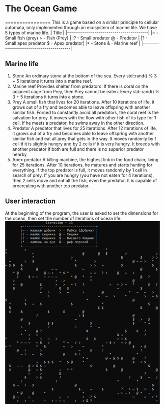 # The Ocean Game
================
This is a game based on a similar principle to cellular automata, only implemented through an ecosystem of marine life. We have 5 types of marine life.
|                  Title                  |
|-----------------------------------------|
|~ - Small fish (prey)   > - Fish (Prey)  |
|? - Small predator      @ - Predator     |
|? - Small apex predator $ - Apex predator|
|* - Stone               & - Marine reef  |
|-----------------------------------------|  

## Marine life
1. Stone 
An ordinary stone at the bottom of the sea. Every std::rand() % 3 + 5 iterations it turns into a marine reef.
2. Marine reef
Provides shelter from predators. If there is coral on the adjacent cage from Prey, then Prey cannot be eaten. Every std::rand() % 3 + 5 iterations it turns into a stone.
3. Prey
A small fish that lives for 20 iterations. After 10 iterations of life, it grows out of a fry and becomes able to leave offspring with another similar fish. Forced to constantly avoid all predators, the coral reef is the salvation for prey. It moves with the flow with other fish of its type for 1 cell. If he meets a predator, he swims away in the other direction.
4. Predator
A predator that lives for 25 iterations. After 12 iterations of life, it grows out of a fry and becomes able to leave offspring with another similar fish and eat all prey that gets in the way. It moves randomly by 1 cell if it is slightly hungry and by 2 cells if it is very hungry. It breeds with another predator if both are full and there is no superior predator nearby.
5. Apex predator
A killing machine, the highest link in the food chain, living for 25 iterations. After 10 iterations, he matures and starts hunting for everything. If the top predator is full, it moves randomly by 1 cell in search of prey. If you are hungry (you have not eaten for 4 iterations), then 2 cells move and eat all the fish, even the predator. It is capable of procreating with another top predator.

## User interaction
At the beginning of the program, the user is asked to set the dimensions for the ocean, then set the number of iterations of ocean life.
![Logotype](ocean_game.jpg)
